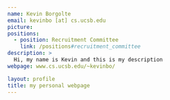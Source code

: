 ```yaml
---
name: Kevin Borgolte
email: kevinbo [at] cs.ucsb.edu
picture: 
positions:
  - position: Recruitment Committee
    link: /positions#recruitment_committee
description: >
  Hi, my name is Kevin and this is my description
webpage: www.cs.ucsb.edu/~kevinbo/

layout: profile
title: my personal webpage
---
```

